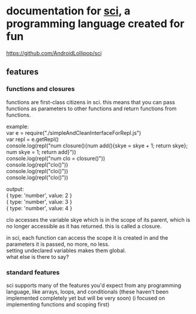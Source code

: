 # documentation for [sci](https://github.com/AndroidLollipop/sci), a programming language created for fun
https://github.com/AndroidLollipop/sci
## features
### functions and closures
functions are first-class citizens in sci. this means that you can pass functions as parameters to other functions and return functions from functions.  
  
example:    
var e = require("./simpleAndCleanInterfaceForRepl.js")  
var repl = e.getRepl()  
console.log(repl("num closure(){num add(){skye = skye + 1; return skye}; num skye = 1; return add}"))  
console.log(repl("num clo = closure()"))  
console.log(repl("clo()"))  
console.log(repl("clo()"))  
console.log(repl("clo()"))  
  
output:  
{ type: 'number', value: 2 }  
{ type: 'number', value: 3 }  
{ type: 'number', value: 4 }  
  
clo accesses the variable skye which is in the scope of its parent, which is no longer accessible as it has returned. this is called a closure.  
  
in sci, each function can access the scope it is created in and the parameters it is passed, no more, no less.  
setting undeclared variables makes them global.  
what else is there to say?
### standard features
sci supports many of the features you'd expect from any programming language, like arrays, loops, and conditionals (these haven't been implemented completely yet but will be very soon) (i focused on implementing functions and scoping first)
